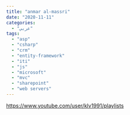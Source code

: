 ```yaml
---
title: "anmar al-massri"
date: "2020-11-11"
categories:
  - "عربي"
tags:
  - "asp"
  - "csharp"
  - "crm"
  - "entity-framework"
  - "iti"
  - "js"
  - "microsoft"
  - "mvc"
  - "sharepoint"
  - "web servers"
---
```


https://www.youtube.com/user/klv1991/playlists
